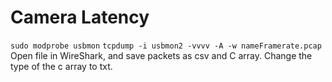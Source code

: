 # Camera Latency

`sudo modprobe usbmon`
`tcpdump -i usbmon2 -vvvv -A -w nameFramerate.pcap`
Open file in WireShark, and save packets as csv and C array. Change the type of the c array to txt. 
